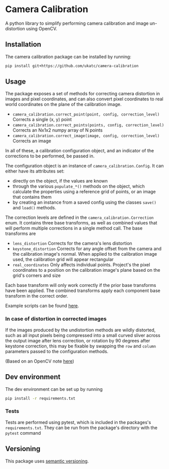 # Camera Calibration

A python library to simplify performing camera calibration and image un-distortion using OpenCV.

## Installation

The camera calibration package can be installed by running:
```bash
pip install git+https://github.com/ukatc/camera-calibration
```

## Usage

The package exposes a set of methods for correcting camera distortion in images and pixel
coordinates, and can also convert pixel coordinates to real world coordinates on the plane of the calibration image.

- `camera_calibration.correct_point(point, config, correction_level)` Corrects a single (x, y) point
- `camera_calibration.correct_points(points, config, correction_level)` Corrects an Nx1x2 numpy array of N points
- `camera_calibration.correct_image(image, config, correction_level)` Corrects an image

In all of these, a calibration configuration object, and an indicator of the corrections to be performed, be passed in.

The configuration object is an instance of `camera_calibration.Config`.
It can either have its attributes set:
- directly on the object, if the values are known
- through the various `populate_*()` methods on the object, which calculate the properties using a reference grid of
points, or an image that contains them
- by creating an instance from a saved config using the classes `save()` and `load()` methods.

The correction levels are defined in the `camera_calibration.Correction` enum. It contains three base transforms,
as well as combined values that will perform multiple corrections in a single method call. The base transforms are
- `lens_distortion` Corrects for the camera's lens distortion
- `keystone_distortion` Corrects for any angle offset from the camera and the calibration image's normal. When applied
to the calibration image used, the calibration grid will appear rectangular
- `real_coordinates` Only affects individual points. Project's the pixel coordinates to a position on the calibration
image's plane based on the grid's corners and size

Each base transform will only work correctly if the prior base transforms have been applied. The combined transforms
apply each component base transform in the correct order.

Example scripts can be found [here](example_scripts).

### In case of distortion in corrected images 

If the images produced by the undistortion methods are wildly distorted, such as all input pixels being compressed into
a small curved sliver across the output image after lens correction, or rotation by 90 degrees after keystone
correction, this may be fixable by swapping the `row` and `column` parameters passed to the configuration methods.

(Based on an OpenCV note [here](https://docs.opencv.org/2.4/modules/calib3d/doc/camera_calibration_and_3d_reconstruction.html#calibratecamera))

## Dev environment

The dev environment can be set up by running
```bash
pip install -r requirements.txt
```

### Tests

Tests are performed using pytest, which is included in the packages's `requirements.txt`.
They can be run from the package's directory with the `pytest` command

## Versioning

This package uses [semantic versioning](https://semver.org/).
